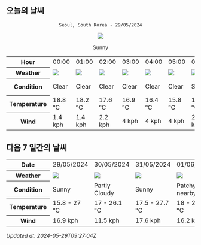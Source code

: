 ## 오늘의 날씨
<div align="center">

`Seoul, South Korea - 29/05/2024`

<img src="https://cdn.weatherapi.com/weather/64x64/day/113.png"/>

Sunny

</div>


<table>
    <tr>
        <th>Hour</th>
        <td>00:00</td><td>01:00</td><td>02:00</td><td>03:00</td><td>04:00</td><td>05:00</td><td>06:00</td><td>07:00</td><td>08:00</td><td>09:00</td><td>10:00</td><td>11:00</td><td>12:00</td><td>13:00</td><td>14:00</td><td>15:00</td><td>16:00</td><td>17:00</td><td>18:00</td><td>19:00</td><td>20:00</td><td>21:00</td><td>22:00</td><td>23:00</td>
    </tr>
    <tr>
        <th>Weather</th>
        <td><img src="https://cdn.weatherapi.com/weather/64x64/night/113.png"></img></td><td><img src="https://cdn.weatherapi.com/weather/64x64/night/113.png"></img></td><td><img src="https://cdn.weatherapi.com/weather/64x64/night/113.png"></img></td><td><img src="https://cdn.weatherapi.com/weather/64x64/night/113.png"></img></td><td><img src="https://cdn.weatherapi.com/weather/64x64/night/113.png"></img></td><td><img src="https://cdn.weatherapi.com/weather/64x64/night/113.png"></img></td><td><img src="https://cdn.weatherapi.com/weather/64x64/day/113.png"></img></td><td><img src="https://cdn.weatherapi.com/weather/64x64/day/113.png"></img></td><td><img src="https://cdn.weatherapi.com/weather/64x64/day/113.png"></img></td><td><img src="https://cdn.weatherapi.com/weather/64x64/day/113.png"></img></td><td><img src="https://cdn.weatherapi.com/weather/64x64/day/113.png"></img></td><td><img src="https://cdn.weatherapi.com/weather/64x64/day/113.png"></img></td><td><img src="https://cdn.weatherapi.com/weather/64x64/day/113.png"></img></td><td><img src="https://cdn.weatherapi.com/weather/64x64/day/113.png"></img></td><td><img src="https://cdn.weatherapi.com/weather/64x64/day/113.png"></img></td><td><img src="https://cdn.weatherapi.com/weather/64x64/day/113.png"></img></td><td><img src="https://cdn.weatherapi.com/weather/64x64/day/113.png"></img></td><td><img src="https://cdn.weatherapi.com/weather/64x64/day/113.png"></img></td><td><img src="https://cdn.weatherapi.com/weather/64x64/day/113.png"></img></td><td><img src="https://cdn.weatherapi.com/weather/64x64/day/113.png"></img></td><td><img src="https://cdn.weatherapi.com/weather/64x64/night/113.png"></img></td><td><img src="https://cdn.weatherapi.com/weather/64x64/night/113.png"></img></td><td><img src="https://cdn.weatherapi.com/weather/64x64/night/116.png"></img></td><td><img src="https://cdn.weatherapi.com/weather/64x64/night/116.png"></img></td>
    </tr>
    <tr>
        <th>Condition</th>
        <td width="200px">Clear </td><td width="200px">Clear </td><td width="200px">Clear </td><td width="200px">Clear </td><td width="200px">Clear </td><td width="200px">Clear </td><td width="200px">Sunny</td><td width="200px">Sunny</td><td width="200px">Sunny</td><td width="200px">Sunny</td><td width="200px">Sunny</td><td width="200px">Sunny</td><td width="200px">Sunny</td><td width="200px">Sunny</td><td width="200px">Sunny</td><td width="200px">Sunny</td><td width="200px">Sunny</td><td width="200px">Sunny</td><td width="200px">Sunny</td><td width="200px">Sunny</td><td width="200px">Clear </td><td width="200px">Clear </td><td width="200px">Partly Cloudy </td><td width="200px">Partly Cloudy </td>
    </tr>
    <tr>
        <th>Temperature</th>
        <td>18.8 °C</td><td>18.2 °C</td><td>17.6 °C</td><td>16.9 °C</td><td>16.4 °C</td><td>15.8 °C</td><td>16.3 °C</td><td>18.2 °C</td><td>20.2 °C</td><td>22 °C</td><td>23.6 °C</td><td>25 °C</td><td>26 °C</td><td>26.8 °C</td><td>27 °C</td><td>26.9 °C</td><td>26.4 °C</td><td>25.4 °C</td><td>24 °C</td><td>22.7 °C</td><td>21.1 °C</td><td>20.1 °C</td><td>19.4 °C</td><td>19.2 °C</td>
    </tr>
    <tr>
        <th>Wind</th>
        <td>1.4 kph</td><td>1.4 kph</td><td>2.2 kph</td><td>4 kph</td><td>4 kph</td><td>4 kph</td><td>2.2 kph</td><td>2.2 kph</td><td>2.9 kph</td><td>6.1 kph</td><td>9.4 kph</td><td>11.9 kph</td><td>11.9 kph</td><td>14 kph</td><td>16.2 kph</td><td>16.2 kph</td><td>16.9 kph</td><td>16.6 kph</td><td>15.1 kph</td><td>10.8 kph</td><td>9.4 kph</td><td>7.6 kph</td><td>3.6 kph</td><td>1.1 kph</td>
    </tr>
</table>


## 다음 7 일간의 날씨


<table>
    <tr>
        <th>Date</th>
        <td>29/05/2024</td><td>30/05/2024</td><td>31/05/2024</td><td>01/06/2024</td><td>02/06/2024</td><td>03/06/2024</td><td>04/06/2024</td>
    </tr>
    <tr>
        <th>Weather</th>
        <td><img src="https://cdn.weatherapi.com/weather/64x64/day/113.png"/></td><td><img src="https://cdn.weatherapi.com/weather/64x64/day/116.png"/></td><td><img src="https://cdn.weatherapi.com/weather/64x64/day/113.png"/></td><td><img src="https://cdn.weatherapi.com/weather/64x64/day/176.png"/></td><td><img src="https://cdn.weatherapi.com/weather/64x64/day/113.png"/></td><td><img src="https://cdn.weatherapi.com/weather/64x64/day/113.png"/></td><td><img src="https://cdn.weatherapi.com/weather/64x64/day/116.png"/></td>
    </tr>
    <tr>
        <th>Condition</th>
        <td width="200px">Sunny</td><td width="200px">Partly Cloudy </td><td width="200px">Sunny</td><td width="200px">Patchy rain nearby</td><td width="200px">Sunny</td><td width="200px">Sunny</td><td width="200px">Partly Cloudy </td>
    </tr>
    <tr>
        <th>Temperature</th>
        <td>15.8 -  27 °C</td><td>17 -  26.1 °C</td><td>17.5 -  27.7 °C</td><td>18 -  25.1 °C</td><td>16.1 -  27.1 °C</td><td>17.1 -  27.2 °C</td><td>18.8 -  26.7 °C</td>
    </tr>
    <tr>
        <th>Wind</th>
        <td>16.9 kph</td><td>11.5 kph</td><td>17.6 kph</td><td>16.2 kph</td><td>20.5 kph</td><td>7.6 kph</td><td>9.4 kph</td>
    </tr>
</table>


*Updated at: 2024-05-29T09:27:04Z*
